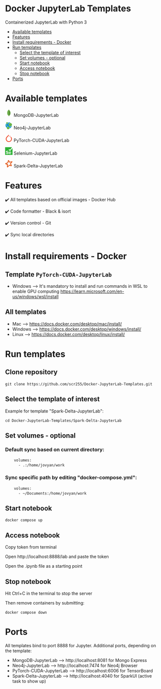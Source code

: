 # Docker JupyterLab Templates
Containerized JupyterLab with Python 3
- [Available templates](#available-templates)
- [Features](#features)
- [Install requirements - Docker](#install-requirements---docker)
- [Run templates](#run-templates)
  * [Select the template of interest](#select-the-template-of-interest)
  * [Set volumes - optional](#set-volumes---optional)
  * [Start notebook](#start-notebook)
  * [Access notebook](#access-notebook)
  * [Stop notebook](#stop-notebook)
- [Ports](#ports)
# Available templates
<img src="docs/mongodb-icon.svg" alt="drawing" width="24"/> MongoDB-JupyterLab

<img src="docs/neo4j-icon.svg" alt="drawing" width="24"/> Neo4j-JupyterLab

<img src="docs/pytorch-icon.svg" alt="drawing" width="24"/> PyTorch-CUDA-JupyterLab

<img src="docs/selenium-icon.svg" alt="drawing" width="24"/> Selenium-JupyterLab

<img src="docs/apache_spark-icon.svg" alt="drawing" width="24"/> Spark-Delta-JupyterLab
# Features
:heavy_check_mark: All templates based on official images - Docker Hub

:heavy_check_mark: Code formatter - Black & isort

:heavy_check_mark: Version control - Git

:heavy_check_mark: Sync local directories
# Install requirements - Docker
## Template `PyTorch-CUDA-JupyterLab`
- Windows --> It's mandatory to install and run commands in WSL to enable GPU computing https://learn.microsoft.com/en-us/windows/wsl/install
## All templates
- Mac --> https://docs.docker.com/desktop/mac/install/
- Windows --> https://docs.docker.com/desktop/windows/install/
- Linux --> https://docs.docker.com/desktop/linux/install/
# Run templates
## Clone repository
```
git clone https://github.com/scr255/Docker-JupyterLab-Templates.git
```
## Select the template of interest
Example for template "Spark-Delta-JupyterLab":
```
cd Docker-JupyterLab-Templates/Spark-Delta-JupyterLab
```
## Set volumes - optional
### Default sync based on current directory:
```
    volumes:
      - .:/home/jovyan/work
```
### Sync specific path by editing "docker-compose.yml":
```
    volumes:
      - ~/Documents:/home/jovyan/work
```
## Start notebook
```
docker compose up
```
## Access notebook
Copy token from terminal

Open http://localhost:8888/lab and paste the token

Open the .ipynb file as a starting point
## Stop notebook
Hit Ctrl+C in the terminal to stop the server

Then remove containers by submitting:
```
docker compose down
```
# Ports
All templates bind to port 8888 for Jupyter. Additional ports, depending on the template:
- MongoDB-JupyterLab --> http://localhost:8081 for Mongo Express
- Neo4j-JupyterLab --> http://localhost:7474 for Neo4j Browser
- PyTorch-CUDA-JupyterLab --> http://localhost:6006 for TensorBoard
- Spark-Delta-JupyterLab --> http://localhost:4040 for SparkUI (active task to show up)
